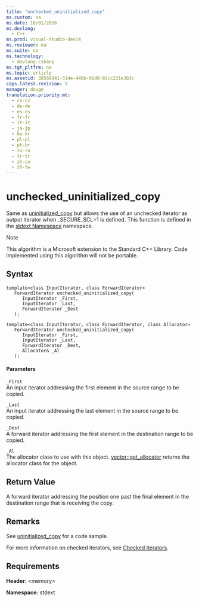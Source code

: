 ```yaml
---
title: "unchecked_uninitialized_copy"
ms.custom: na
ms.date: 10/01/2016
ms.devlang: 
  - C++
ms.prod: visual-studio-dev14
ms.reviewer: na
ms.suite: na
ms.technology: 
  - devlang-csharp
ms.tgt_pltfrm: na
ms.topic: article
ms.assetid: 38568841-314e-446b-91d0-92cc231e3b3c
caps.latest.revision: 9
manager: douge
translation.priority.mt: 
  - cs-cz
  - de-de
  - es-es
  - fr-fr
  - it-it
  - ja-jp
  - ko-kr
  - pl-pl
  - pt-br
  - ru-ru
  - tr-tr
  - zh-cn
  - zh-tw
---
```

# unchecked_uninitialized_copy
Same as [uninitialized_copy](../Topic/uninitialized_copy.md) but allows the use of an unchecked iterator as output iterator when _SECURE_SCL=1 is defined. This function is defined in the [stdext Namespace](../Topic/stdext%20Namespace.md) namespace.  
  
> [!NOTE]
>  This algorithm is a Microsoft extension to the Standard C++ Library. Code implemented using this algorithm will not be portable.  
  
## Syntax  
  
```  
template<class InputIterator, class ForwardIterator>  
   ForwardIterator unchecked_uninitialized_copy(  
      InputIterator _First,  
      InputIterator _Last,  
      ForwardIterator _Dest  
   );  
  
template<class InputIterator, class ForwardIterator, class Allocator>  
   ForwardIterator unchecked_uninitialized_copy(  
      InputIterator _First,  
      InputIterator _Last,  
      ForwardIterator _Dest,  
      Allocator& _Al  
   );  
```  
  
#### Parameters  
 `_First`  
 An input iterator addressing the first element in the source range to be copied.  
  
 `_Last`  
 An input iterator addressing the last element in the source range to be copied.  
  
 `_Dest`  
 A forward iterator addressing the first element in the destination range to be copied.  
  
 `_Al`  
 The allocator class to use with this object. [vector::get_allocator](../Topic/vector::get_allocator.md) returns the allocator class for the object.  
  
## Return Value  
 A forward iterator addressing the position one past the final element in the destination range that is receiving the copy.  
  
## Remarks  
 See [uninitialized_copy](../Topic/uninitialized_copy.md) for a code sample.  
  
 For more information on checked iterators, see [Checked Iterators](../Topic/Checked%20Iterators.md).  
  
## Requirements  
 **Header:** <memory\>  
  
 **Namespace:** stdext